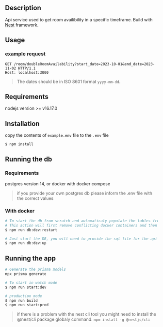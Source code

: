 ## Description

Api service used to get room availibility in a specific timeframe. Build with [Nest](https://github.com/nestjs/nest) framework.

## Usage

### example request

```http
GET /room/doubleRoomAvailability?start_date=2023-10-01&end_date=2023-11-02 HTTP/1.1
Host: localhost:3000
```

> The dates should be in ISO 8601 format `yyyy-mm-dd`.

## Requirements

nodejs version >= v16.17.0

## Installation

copy the contents of `example.env` file to the `.env` file

```bash
$ npm install
```

## Running the db

### Requirements

postgres version 14, or docker with docker compose

> if you provide your own postgres db please inform the .env file with the correct values

### With docker

```bash
# To start the db from scratch and automaticaly populate the tables from the ./prisma/seed.ts file.
# This action will first remove conflicting docker containers and then start the db
$ npm run db:dev:restart

# Just start the DB, you will need to provide the sql file for the api to work
$ npm run db:dev:up
```

## Running the app

```bash
# Generate the prisma models
npx prisma generate

# To start in watch mode
$ npm run start:dev

# production mode
$ npm run build
$ npm run start:prod
```

> if there is a problem with the nest cli tool you might need to install the @nest/cli package globaly
> command: `npm install -g @nestjs/cli`
